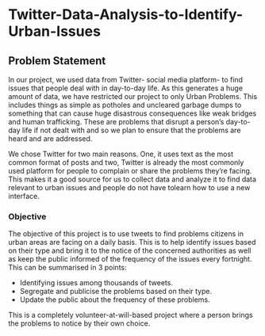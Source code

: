 # Twitter-Data-Analysis-to-Identify-Urban-Issues

## Problem Statement
  In our project, we used data from Twitter- social media platform- to find issues that people deal with in day-to-day life. As this generates a huge amount of data, we have restricted our project to only Urban Problems. This includes things as simple as potholes and uncleared garbage dumps to something that can cause huge disastrous consequences like weak bridges and human trafficking. These are problems that disrupt a person’s day-to-day life if not dealt with and so we plan to ensure that the problems are heard and are addressed.
  
  We chose Twitter for two main reasons. One, it uses text as the most common format of posts and two, Twitter is already the most commonly used platform for people to complain or share the problems they’re facing. This makes it a good source for us to collect data and analyze it to find data relevant to urban issues and people do not have tolearn how to use a new interface.
  
### Objective
The objective of this project is to use tweets to find problems citizens in urban areas are
facing on a daily basis. This is to help identify issues based on their type and bring it to
the notice of the concerned authorities as well as keep the public informed of the
frequency of the issues every fortnight.
This can be summarised in 3 points:
* Identifying issues among thousands of tweets.
* Segregate and publicise the problems based on their type.
* Update the public about the frequency of these problems.

This is a completely volunteer-at-will-based project where a person brings the problems
to notice by their own choice.
